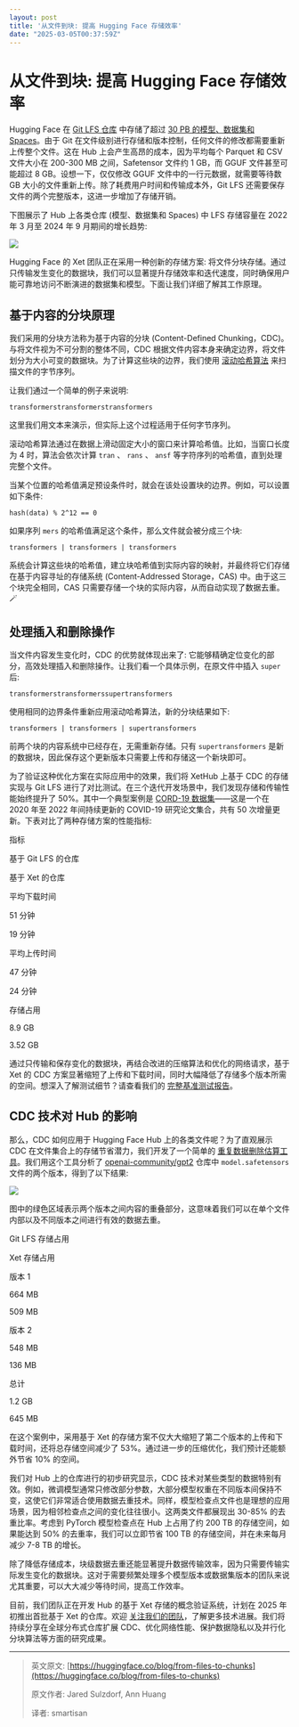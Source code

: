 ```yaml
---
layout: post
title: '从文件到块: 提高 Hugging Face 存储效率'
date: "2025-03-05T00:37:59Z"
---
```

从文件到块: 提高 Hugging Face 存储效率
===========================

Hugging Face 在 [Git LFS 仓库](https://huggingface.co/docs/hub/en/repositories-getting-started#requirements) 中存储了超过 [30 PB 的模型、数据集和 Spaces](https://huggingface.co/spaces/xet-team/lfs-analysis)。由于 Git 在文件级别进行存储和版本控制，任何文件的修改都需要重新上传整个文件。这在 Hub 上会产生高昂的成本，因为平均每个 Parquet 和 CSV 文件大小在 200-300 MB 之间，Safetensor 文件约 1 GB，而 GGUF 文件甚至可能超过 8 GB。设想一下，仅仅修改 GGUF 文件中的一行元数据，就需要等待数 GB 大小的文件重新上传。除了耗费用户时间和传输成本外，Git LFS 还需要保存文件的两个完整版本，这进一步增加了存储开销。

下图展示了 Hub 上各类仓库 (模型、数据集和 Spaces) 中 LFS 存储容量在 2022 年 3 月至 2024 年 9 月期间的增长趋势:

![](https://img-s2.andfun.cn/devrel/posts/2025/03/30b70b6161deb.png)

Hugging Face 的 Xet 团队正在采用一种创新的存储方案: 将文件分块存储。通过只传输发生变化的数据块，我们可以显著提升存储效率和迭代速度，同时确保用户能可靠地访问不断演进的数据集和模型。下面让我们详细了解其工作原理。

基于内容的分块原理
---------

我们采用的分块方法称为基于内容的分块 (Content-Defined Chunking，CDC)。与将文件视为不可分割的整体不同，CDC 根据文件内容本身来确定边界，将文件划分为大小可变的数据块。为了计算这些块的边界，我们使用 [滚动哈希算法](https://en.wikipedia.org/wiki/Rolling_hash) 来扫描文件的字节序列。

让我们通过一个简单的例子来说明:

    transformerstransformerstransformers
    

这里我们用文本来演示，但实际上这个过程适用于任何字节序列。

滚动哈希算法通过在数据上滑动固定大小的窗口来计算哈希值。比如，当窗口长度为 4 时，算法会依次计算 `tran` 、 `rans` 、 `ansf` 等字符序列的哈希值，直到处理完整个文件。

当某个位置的哈希值满足预设条件时，就会在该处设置块的边界。例如，可以设置如下条件:

    hash(data) % 2^12 == 0
    

如果序列 `mers` 的哈希值满足这个条件，那么文件就会被分成三个块:

    transformers | transformers | transformers
    

系统会计算这些块的哈希值，建立块哈希值到实际内容的映射，并最终将它们存储在基于内容寻址的存储系统 (Content-Addressed Storage，CAS) 中。由于这三个块完全相同，CAS 只需要存储一个块的实际内容，从而自动实现了数据去重。🪄

处理插入和删除操作
---------

当文件内容发生变化时，CDC 的优势就体现出来了: 它能够精确定位变化的部分，高效处理插入和删除操作。让我们看一个具体示例，在原文件中插入 `super` 后:

    transformerstransformerssupertransformers
    

使用相同的边界条件重新应用滚动哈希算法，新的分块结果如下:

    transformers | transformers | supertransformers
    

前两个块的内容系统中已经存在，无需重新存储。只有 `supertransformers` 是新的数据块，因此保存这个更新版本只需要上传和存储这一个新块即可。

为了验证这种优化方案在实际应用中的效果，我们将 XetHub 上基于 CDC 的存储实现与 Git LFS 进行了对比测试。在三个迭代开发场景中，我们发现存储和传输性能始终提升了 50%。其中一个典型案例是 [CORD-19 数据集](https://ai2-semanticscholar-cord-19.s3-us-west-2.amazonaws.com/historical_releases.html)——这是一个在 2020 年至 2022 年间持续更新的 COVID-19 研究论文集合，共有 50 次增量更新。下表对比了两种存储方案的性能指标:

指标

基于 Git LFS 的仓库

基于 Xet 的仓库

平均下载时间

51 分钟

19 分钟

平均上传时间

47 分钟

24 分钟

存储占用

8.9 GB

3.52 GB

通过只传输和保存变化的数据块，再结合改进的压缩算法和优化的网络请求，基于 Xet 的 CDC 方案显著缩短了上传和下载时间，同时大幅降低了存储多个版本所需的空间。想深入了解测试细节？请查看我们的 [完整基准测试报告](https://xethub.com/blog/benchmarking-the-modern-development-experience)。

CDC 技术对 Hub 的影响
---------------

那么，CDC 如何应用于 Hugging Face Hub 上的各类文件呢？为了直观展示 CDC 在文件集合上的存储节省潜力，我们开发了一个简单的 [重复数据删除估算工具](https://github.com/huggingface/dedupe_estimator)。我们用这个工具分析了 [openai-community/gpt2](https://huggingface.co/openai-community/gpt2) 仓库中 `model.safetensors` 文件的两个版本，得到了以下结果:

![](https://img-s2.andfun.cn/devrel/posts/2025/03/99e0750930b81.png)

图中的绿色区域表示两个版本之间内容的重叠部分，这意味着我们可以在单个文件内部以及不同版本之间进行有效的数据去重。

Git LFS 存储占用

Xet 存储占用

版本 1

664 MB

509 MB

版本 2

548 MB

136 MB

总计

1.2 GB

645 MB

在这个案例中，采用基于 Xet 的存储方案不仅大大缩短了第二个版本的上传和下载时间，还将总存储空间减少了 53%。通过进一步的压缩优化，我们预计还能额外节省 10% 的空间。

我们对 Hub 上的仓库进行的初步研究显示，CDC 技术对某些类型的数据特别有效。例如，微调模型通常只修改部分参数，大部分模型权重在不同版本间保持不变，这使它们非常适合使用数据去重技术。同样，模型检查点文件也是理想的应用场景，因为相邻检查点之间的变化往往很小。这两类文件都展现出 30-85% 的去重比率。考虑到 PyTorch 模型检查点在 Hub 上占用了约 200 TB 的存储空间，如果能达到 50% 的去重率，我们可以立即节省 100 TB 的存储空间，并在未来每月减少 7-8 TB 的增长。

除了降低存储成本，块级数据去重还能显著提升数据传输效率，因为只需要传输实际发生变化的数据块。这对于需要频繁处理多个模型版本或数据集版本的团队来说尤其重要，可以大大减少等待时间，提高工作效率。

目前，我们团队正在开发 Hub 的基于 Xet 存储的概念验证系统，计划在 2025 年初推出首批基于 Xet 的仓库。欢迎 [关注我们的团队](https://huggingface.co/xet-team)，了解更多技术进展。我们将持续分享在全球分布式仓库扩展 CDC、优化网络性能、保护数据隐私以及并行化分块算法等方面的研究成果。

* * *

> 英文原文: [https://huggingface.co/blog/from-files-to-chunks](https://huggingface.co/blog/from-files-to-chunks)
> 
> 原文作者: Jared Sulzdorf, Ann Huang
> 
> 译者: smartisan